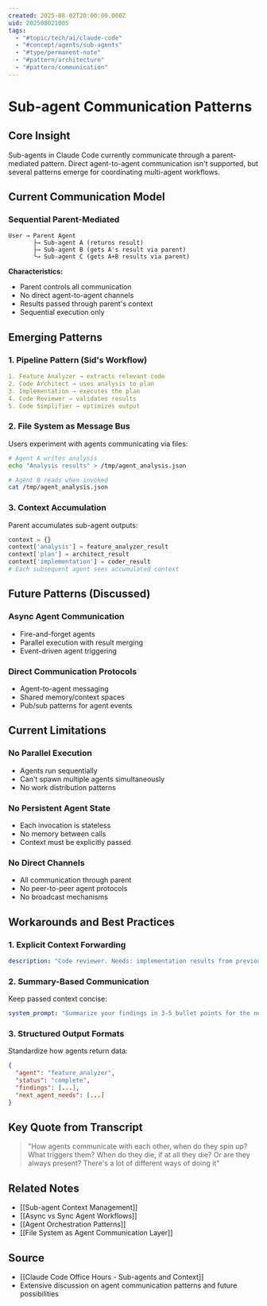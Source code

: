 ```yaml
---
created: 2025-08-02T20:00:00.000Z
uid: 202508021005
tags:
  - "#topic/tech/ai/claude-code"
  - "#concept/agents/sub-agents"
  - "#type/permanent-note"
  - "#pattern/architecture"
  - "#pattern/communication"
---
```


# Sub-agent Communication Patterns

## Core Insight
Sub-agents in Claude Code currently communicate through a parent-mediated pattern. Direct agent-to-agent communication isn't supported, but several patterns emerge for coordinating multi-agent workflows.

## Current Communication Model

### Sequential Parent-Mediated
```
User → Parent Agent
       ├→ Sub-agent A (returns result)
       ├→ Sub-agent B (gets A's result via parent)
       └→ Sub-agent C (gets A+B results via parent)
```

**Characteristics:**
- Parent controls all communication
- No direct agent-to-agent channels
- Results passed through parent's context
- Sequential execution only

## Emerging Patterns

### 1. Pipeline Pattern (Sid's Workflow)
```yaml
1. Feature Analyzer → extracts relevant code
2. Code Architect → uses analysis to plan
3. Implementation → executes the plan
4. Code Reviewer → validates results
5. Code Simplifier → optimizes output
```

### 2. File System as Message Bus
Users experiment with agents communicating via files:
```bash
# Agent A writes analysis
echo "Analysis results" > /tmp/agent_analysis.json

# Agent B reads when invoked
cat /tmp/agent_analysis.json
```

### 3. Context Accumulation
Parent accumulates sub-agent outputs:
```python
context = {}
context['analysis'] = feature_analyzer_result
context['plan'] = architect_result  
context['implementation'] = coder_result
# Each subsequent agent sees accumulated context
```

## Future Patterns (Discussed)

### Async Agent Communication
- Fire-and-forget agents
- Parallel execution with result merging
- Event-driven agent triggering

### Direct Communication Protocols
- Agent-to-agent messaging
- Shared memory/context spaces
- Pub/sub patterns for agent events

## Current Limitations

### No Parallel Execution
- Agents run sequentially
- Can't spawn multiple agents simultaneously
- No work distribution patterns

### No Persistent Agent State
- Each invocation is stateless
- No memory between calls
- Context must be explicitly passed

### No Direct Channels
- All communication through parent
- No peer-to-peer agent protocols
- No broadcast mechanisms

## Workarounds and Best Practices

### 1. Explicit Context Forwarding
```yaml
description: "Code reviewer. Needs: implementation results from previous agent, original requirements, and modified files"
```

### 2. Summary-Based Communication
Keep passed context concise:
```yaml
system_prompt: "Summarize your findings in 3-5 bullet points for the next agent"
```

### 3. Structured Output Formats
Standardize how agents return data:
```json
{
  "agent": "feature_analyzer",
  "status": "complete",
  "findings": [...],
  "next_agent_needs": [...]
}
```

## Key Quote from Transcript
> "How agents communicate with each other, when do they spin up? What triggers them? When do they die, if at all they die? Or are they always present? There's a lot of different ways of doing it"

## Related Notes
- [[Sub-agent Context Management]]
- [[Async vs Sync Agent Workflows]]
- [[Agent Orchestration Patterns]]
- [[File System as Agent Communication Layer]]

## Source
- [[Claude Code Office Hours - Sub-agents and Context]]
- Extensive discussion on agent communication patterns and future possibilities